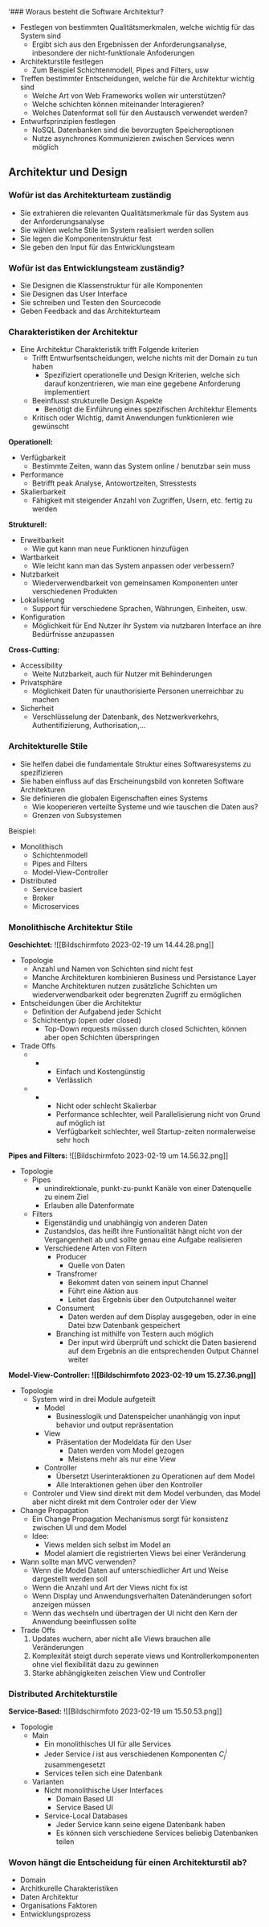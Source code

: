 ‘### Woraus besteht die Software Architektur?
- Festlegen von bestimmten Qualitätsmerkmalen, welche wichtig für das System sind
	- Ergibt sich aus den Ergebnissen der Anforderungsanalyse, inbesondere der nicht-funktionale Anfoderungen
- Architekturstile festlegen
	- Zum Beispiel Schichtenmodell, Pipes and Filters, usw
- Treffen bestimmter Entscheidungen, welche für die Architektur wichtig sind
	- Welche Art von Web Frameworks wollen wir unterstützen?
	- Welche schichten können miteinander Interagieren?
	- Welches Datenformat soll für den Austausch verwendet werden?
- Entwurfsprinzipien festlegen
	- NoSQL Datenbanken sind die bevorzugten Speicheroptionen
	- Nutze asynchrones Kommunizieren zwischen Services wenn möglich

## Architektur und Design
### Wofür ist das Architekturteam zuständig
- Sie extrahieren die relevanten Qualitätsmerkmale für das System aus der Anforderungsanalyse
- Sie wählen welche Stile im System realisiert werden sollen
- Sie legen die Komponentenstruktur fest
- Sie geben den Input für das Entwicklungsteam

### Wofür ist das Entwicklungsteam zuständig?
- Sie Designen die Klassenstruktur für alle Komponenten
- Sie Designen das User Interface
- Sie schreiben und Testen den Sourcecode
- Geben Feedback and das Architekturteam

### Charakteristiken der Architektur
- Eine Architektur Charakteristik trifft Folgende kriterien
	- Trifft Entwurfsentscheidungen, welche nichts mit der Domain zu tun haben
		- Spezifiziert operationelle und Design Kriterien, welche sich darauf konzentrieren, wie man eine gegebene Anforderung implementiert
	- Beeinflusst strukturelle Design Aspekte
		- Benötigt die Einführung eines spezifischen Architektur Elements
	- Kritisch oder Wichtig, damit Anwendungen funktionieren wie gewünscht

**Operationell:**
- Verfügbarkeit
	- Bestimmte Zeiten, wann das System online / benutzbar sein muss
- Performance
	- Betrifft peak Analyse, Antowortzeiten, Stresstests
- Skalierbarkeit
	- Fähigkeit mit steigender Anzahl von Zugriffen, Usern, etc. fertig zu werden

**Strukturell:**
- Erweitbarkeit
	- Wie gut kann man neue Funktionen hinzufügen
- Wartbarkeit
	- Wie leicht kann man das System anpassen oder verbessern?
- Nutzbarkeit
	- Wiederverwendbarkeit von gemeinsamen Komponenten unter verschiedenen Produkten
- Lokalisierung
	- Support für verschiedene Sprachen, Währungen, Einheiten, usw.
- Konfiguration
	- Möglichkeit für End Nutzer ihr System via nutzbaren Interface an ihre Bedürfnisse anzupassen 

**Cross-Cutting:**
- Accessibility
	- Weite Nutzbarkeit, auch für Nutzer mit Behinderungen
- Privatsphäre
	- Möglichkeit Daten für unauthorisierte Personen unerreichbar zu machen
- Sicherheit
	- Verschlüsselung der Datenbank, des Netzwerkverkehrs, Authentifizierung, Authorisation,...

### Architekturelle Stile
- Sie helfen dabei die fundamentale Struktur eines Softwaresystems zu spezifizieren
- Sie haben einfluss auf das Erscheinungsbild von konreten Software Architekturen
- Sie definieren die globalen Eigenschaften eines Systems
	- Wie kooperieren verteilte Systeme und wie tauschen die Daten aus?
	- Grenzen von Subsystemen

Beispiel:
- Monolithisch
	- Schichtenmodell
	- Pipes and Filters
	- Model-View-Controller
- Distributed
	- Service basiert
	- Broker
	- Microservices

### Monolithische Architektur Stile
**Geschichtet:**
![[Bildschirm­foto 2023-02-19 um 14.44.28.png]]
- Topologie
	- Anzahl und Namen von Schichten sind nicht fest
	- Manche Architekturen kombinieren Business und Persistance Layer
	- Manche Architekturen nutzen zusätzliche Schichten um wiederverwendbarkeit oder begrenzten Zugriff zu ermöglichen
- Entscheidungen über die Architektur
	- Definition der Aufgabend jeder Schicht
	- Schichtentyp (open oder closed)
		- Top-Down requests müssen durch closed Schichten, können aber open Schichten überspringen
- Trade Offs
	- +
		- Einfach und Kostengünstig
		- Verlässlich
	- -
		- Nicht oder schlecht Skalierbar
		- Performance schlechter, weil Parallelisierung nicht von Grund auf möglich ist
		- Verfügbarkeit schlechter, weil Startup-zeiten normalerweise sehr hoch

**Pipes and Filters:**
![[Bildschirm­foto 2023-02-19 um 14.56.32.png]]
- Topologie
	- Pipes
		- unindirektionale, punkt-zu-punkt Kanäle von einer Datenquelle zu einem Ziel
		- Erlauben alle Datenformate
	- Filters
		- Eigenständig und unabhängig von anderen Daten
		- Zustandslos, das heißt ihre Funtionalität hängt nicht von der Vergangenheit ab und sollte genau eine Aufgabe realisieren
		- Verschiedene Arten von Filtern
			- Producer
				- Quelle von Daten
			- Transfromer
				- Bekommt daten von seinem input Channel
				- Führt eine Aktion aus
				- Leitet das Ergebnis über den Outputchannel weiter
			- Consument
				- Daten werden auf dem Display ausgegeben, oder in eine Datei bzw Datenbank gespeichert
			- Branching ist mithilfe von Testern auch möglich
				- Der input wird überprüft und schickt die Daten basierend auf dem Ergebnis an die entsprechenden Output Channel weiter

**Model-View-Controller:
![[Bildschirm­foto 2023-02-19 um 15.27.36.png]]**
- Topologie
	- System wird in drei Module aufgeteilt
		- Model
			- Businesslogik und Datenspeicher unanhängig von input behavior und output repräsentation
		- View
			- Präsentation der Modeldata für den User
				- Daten werden vom Model gezogen
				- Meistens mehr als nur eine View
		- Controller
			- Übersetzt Userinteraktionen zu Operationen auf dem Model
			- Alle Interaktionen gehen über den Kontroller
	- Controler und View sind direkt mit dem Model verbunden, das Model aber nicht direkt mit dem Controler oder der View
- Change Propagation
	- Ein Change Propagation Mechanismus sorgt für konsistenz zwischen UI und dem Model
	- Idee:
		- Views melden sich selbst im Model an
		- Model alamiert die registrierten Views bei einer Veränderung
- Wann sollte man MVC verwenden?
	- Wenn die Model Daten auf unterschiedlicher Art und Weise dargestellt werden soll
	- Wenn die Anzahl und Art der Views nicht fix ist
	- Wenn Display und Anwendungsverhalten Datenänderungen sofort anzeigen müssen
	- Wenn das wechseln und übertragen der UI nicht den Kern der Anwendung beeinflussen sollte
- Trade Offs
	1. Updates wuchern, aber nicht alle Views brauchen alle Veränderungen
	2. Komplexität steigt durch seperate views und Kontrollerkomponenten ohne viel flexibilität dazu zu gewinnen 
	3. Starke abhängigkeiten zeischen View und Controller

### Distributed Architekturstile
**Service-Based:**
![[Bildschirm­foto 2023-02-19 um 15.50.53.png]]
- Topologie
	- Main
		- Ein monolithisches UI für alle Services
		- Jeder Service $i$ ist aus verschiedenen Komponenten $C^i_j$ zusammengesetzt
		- Services teilen sich eine Datenbank
	- Varianten
		- Nicht monolithische User Interfaces
			- Domain Based UI
			- Service Based UI
		- Service-Local Databases
			- Jeder Service kann seine eigene Datenbank haben
			- Es können sich verschiedene Services beliebig Datenbanken teilen

### Wovon hängt die Entscheidung für einen Architekturstil ab?
- Domain
- Architkurelle Charakteristiken
- Daten Architektur
- Organisations Faktoren
- Entwicklungsprozess

